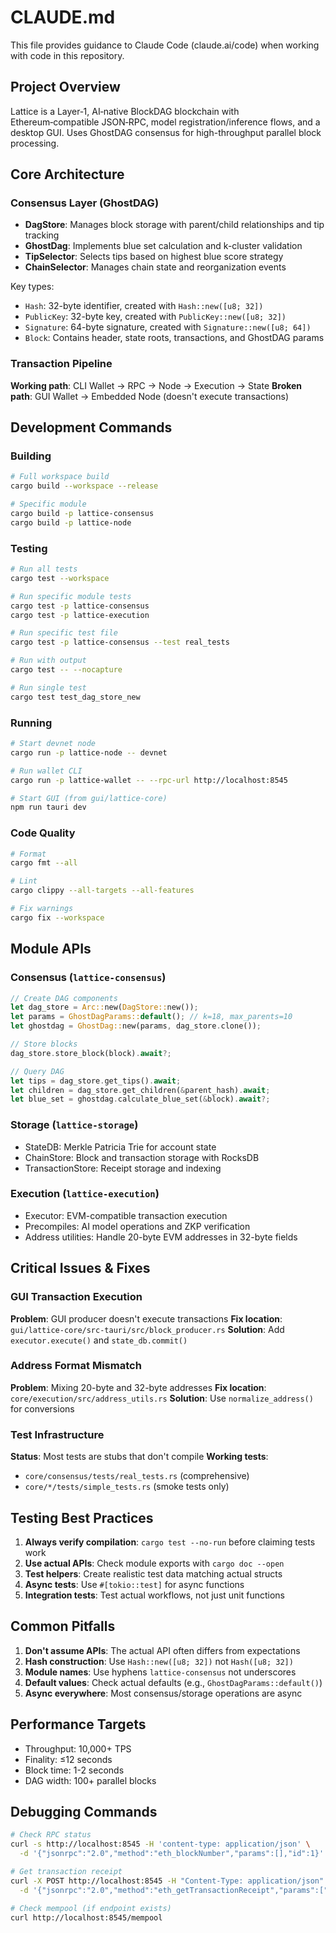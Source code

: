 # CLAUDE.md

This file provides guidance to Claude Code (claude.ai/code) when working with code in this repository.

## Project Overview

Lattice is a Layer‑1, AI‑native BlockDAG blockchain with Ethereum‑compatible JSON‑RPC, model registration/inference flows, and a desktop GUI. Uses GhostDAG consensus for high-throughput parallel block processing.

## Core Architecture

### Consensus Layer (GhostDAG)
- **DagStore**: Manages block storage with parent/child relationships and tip tracking
- **GhostDag**: Implements blue set calculation and k-cluster validation
- **TipSelector**: Selects tips based on highest blue score strategy
- **ChainSelector**: Manages chain state and reorganization events

Key types:
- `Hash`: 32-byte identifier, created with `Hash::new([u8; 32])`
- `PublicKey`: 32-byte key, created with `PublicKey::new([u8; 32])`
- `Signature`: 64-byte signature, created with `Signature::new([u8; 64])`
- `Block`: Contains header, state roots, transactions, and GhostDAG params

### Transaction Pipeline
**Working path**: CLI Wallet → RPC → Node → Execution → State
**Broken path**: GUI Wallet → Embedded Node (doesn't execute transactions)

## Development Commands

### Building
```bash
# Full workspace build
cargo build --workspace --release

# Specific module
cargo build -p lattice-consensus
cargo build -p lattice-node
```

### Testing
```bash
# Run all tests
cargo test --workspace

# Run specific module tests
cargo test -p lattice-consensus
cargo test -p lattice-execution

# Run specific test file
cargo test -p lattice-consensus --test real_tests

# Run with output
cargo test -- --nocapture

# Run single test
cargo test test_dag_store_new
```

### Running
```bash
# Start devnet node
cargo run -p lattice-node -- devnet

# Run wallet CLI
cargo run -p lattice-wallet -- --rpc-url http://localhost:8545

# Start GUI (from gui/lattice-core)
npm run tauri dev
```

### Code Quality
```bash
# Format
cargo fmt --all

# Lint
cargo clippy --all-targets --all-features

# Fix warnings
cargo fix --workspace
```

## Module APIs

### Consensus (`lattice-consensus`)
```rust
// Create DAG components
let dag_store = Arc::new(DagStore::new());
let params = GhostDagParams::default(); // k=18, max_parents=10
let ghostdag = GhostDag::new(params, dag_store.clone());

// Store blocks
dag_store.store_block(block).await?;

// Query DAG
let tips = dag_store.get_tips().await;
let children = dag_store.get_children(&parent_hash).await;
let blue_set = ghostdag.calculate_blue_set(&block).await?;
```

### Storage (`lattice-storage`)
- StateDB: Merkle Patricia Trie for account state
- ChainStore: Block and transaction storage with RocksDB
- TransactionStore: Receipt storage and indexing

### Execution (`lattice-execution`)
- Executor: EVM-compatible transaction execution
- Precompiles: AI model operations and ZKP verification
- Address utilities: Handle 20-byte EVM addresses in 32-byte fields

## Critical Issues & Fixes

### GUI Transaction Execution
**Problem**: GUI producer doesn't execute transactions
**Fix location**: `gui/lattice-core/src-tauri/src/block_producer.rs`
**Solution**: Add `executor.execute()` and `state_db.commit()`

### Address Format Mismatch
**Problem**: Mixing 20-byte and 32-byte addresses
**Fix location**: `core/execution/src/address_utils.rs`
**Solution**: Use `normalize_address()` for conversions

### Test Infrastructure
**Status**: Most tests are stubs that don't compile
**Working tests**:
- `core/consensus/tests/real_tests.rs` (comprehensive)
- `core/*/tests/simple_tests.rs` (smoke tests only)

## Testing Best Practices

1. **Always verify compilation**: `cargo test --no-run` before claiming tests work
2. **Use actual APIs**: Check module exports with `cargo doc --open`
3. **Test helpers**: Create realistic test data matching actual structs
4. **Async tests**: Use `#[tokio::test]` for async functions
5. **Integration tests**: Test actual workflows, not just unit functions

## Common Pitfalls

1. **Don't assume APIs**: The actual API often differs from expectations
2. **Hash construction**: Use `Hash::new([u8; 32])` not `Hash([u8; 32])`
3. **Module names**: Use hyphens `lattice-consensus` not underscores
4. **Default values**: Check actual defaults (e.g., `GhostDagParams::default()`)
5. **Async everywhere**: Most consensus/storage operations are async

## Performance Targets
- Throughput: 10,000+ TPS
- Finality: ≤12 seconds
- Block time: 1-2 seconds
- DAG width: 100+ parallel blocks

## Debugging Commands

```bash
# Check RPC status
curl -s http://localhost:8545 -H 'content-type: application/json' \
  -d '{"jsonrpc":"2.0","method":"eth_blockNumber","params":[],"id":1}' | jq

# Get transaction receipt
curl -X POST http://localhost:8545 -H "Content-Type: application/json" \
  -d '{"jsonrpc":"2.0","method":"eth_getTransactionReceipt","params":["0xHASH"],"id":1}'

# Check mempool (if endpoint exists)
curl http://localhost:8545/mempool
```